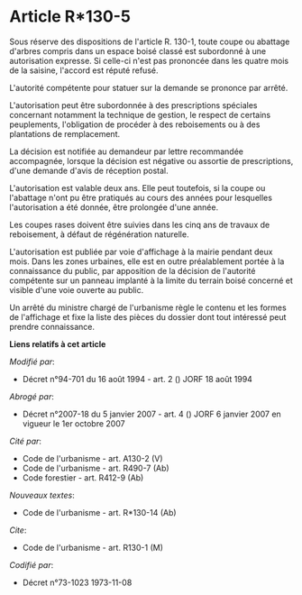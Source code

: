 # Article R*130-5

Sous réserve des dispositions de l'article R. 130-1, toute coupe ou abattage d'arbres compris dans un espace boisé classé est
subordonné à une autorisation expresse. Si celle-ci n'est pas prononcée dans les quatre mois de la saisine, l'accord est
réputé refusé.

L'autorité compétente pour statuer sur la demande se prononce par arrêté.

L'autorisation peut être subordonnée à des prescriptions spéciales concernant notamment la technique de gestion, le respect
de certains peuplements, l'obligation de procéder à des reboisements ou à des plantations de remplacement.

La décision est notifiée au demandeur par lettre recommandée accompagnée, lorsque la décision est négative ou assortie de
prescriptions, d'une demande d'avis de réception postal.

L'autorisation est valable deux ans. Elle peut toutefois, si la coupe ou l'abattage n'ont pu être pratiqués au cours des
années pour lesquelles l'autorisation a été donnée, être prolongée d'une année.

Les coupes rases doivent être suivies dans les cinq ans de travaux de reboisement, à défaut de régénération naturelle.

L'autorisation est publiée par voie d'affichage à la mairie pendant deux mois. Dans les zones urbaines, elle est en outre
préalablement portée à la connaissance du public, par apposition de la décision de l'autorité compétente sur un panneau
implanté à la limite du terrain boisé concerné et visible d'une voie ouverte au public.

Un arrêté du ministre chargé de l'urbanisme règle le contenu et les formes de l'affichage et fixe la liste des pièces du
dossier dont tout intéressé peut prendre connaissance.

**Liens relatifs à cet article**

_Modifié par_:

  - Décret n°94-701 du 16 août 1994 - art. 2 () JORF 18 août 1994

_Abrogé par_:

  - Décret n°2007-18 du 5 janvier 2007 - art. 4 () JORF 6 janvier 2007 en vigueur le 1er octobre 2007

_Cité par_:

  - Code de l'urbanisme - art. A130-2 (V)
  - Code de l'urbanisme - art. R490-7 (Ab)
  - Code forestier - art. R412-9 (Ab)

_Nouveaux textes_:

  - Code de l'urbanisme - art. R*130-14 (Ab)

_Cite_:

  - Code de l'urbanisme - art. R130-1 (M)

_Codifié par_:

  - Décret n°73-1023 1973-11-08
